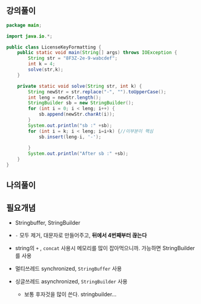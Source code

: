 ## 강의풀이

```java
package main;

import java.io.*;

public class LicenseKeyFormatting {    
    public static void main(String[] args) throws IOException {   
        String str = "8F3Z-2e-9-wabcdef";
        int k = 4;
        solve(str,k);
    }

    private static void solve(String str, int k) {
        String newStr = str.replace("-", "").toUpperCase();
        int leng = newStr.length();
        StringBuilder sb = new StringBuilder();
        for (int i = 0; i < leng; i++) {
            sb.append(newStr.charAt(i));            
        }
        System.out.println("sb :" +sb);
        for (int i = k; i < leng; i=i+k) {//이부분이 핵심
            sb.insert(leng-i, '-');
            
        }
        System.out.println("After sb :" +sb);
    }
}
```

## 나의풀이



## 필요개념

- Stringbuffer, StringBuilder

- `-` 모두 제거, 대문자로 만들어주고, **뒤에서 4번째부터 끊는다**
- string의 `+` , `concat` 사용시 메모리를 많이 잡아먹으니까. 가능하면 StringBuilder를 사용

- 멀티쓰레드 synchronized, `StringBuffer` 사용
- 싱글쓰레드 asynchronized, `StringBuilder` 사용
  - 보통 후자것을 많이 쓴다. stringbuilder...